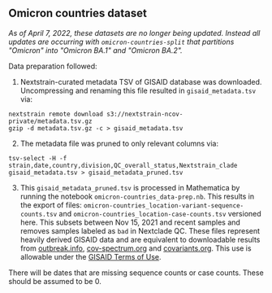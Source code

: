 ## Omicron countries dataset

_As of April 7, 2022, these datasets are no longer being updated. Instead all updates are occurring with `omicron-countries-split` that partitions "Omicron" into "Omicron BA.1" and "Omicron BA.2"._

Data preparation followed:

1. Nextstrain-curated metadata TSV of GISAID database was downloaded. Uncompressing and renaming this file resulted in `gisaid_metadata.tsv` via:
```
nextstrain remote download s3://nextstrain-ncov-private/metadata.tsv.gz
gzip -d metadata.tsv.gz -c > gisaid_metadata.tsv
```

2. The metadata file was pruned to only relevant columns via:
```
tsv-select -H -f strain,date,country,division,QC_overall_status,Nextstrain_clade gisaid_metadata.tsv > gisaid_metadata_pruned.tsv
```

3. This `gisaid_metadata_pruned.tsv` is processed in Mathematica by running the notebook `omicron-countries_data-prep.nb`. This results in the export of files: `omicron-countries_location-variant-sequence-counts.tsv` and `omicron-countries_location-case-counts.tsv` versioned here. This subsets between Nov 15, 2021 and recent samples and removes samples labeled as `bad` in Nextclade QC. These files represent heavily derived GISAID data and are equivalent to downloadable results from [outbreak.info](https://outbreak.info), [cov-spectrum.org](https://cov-spectrum.org) and [covariants.org](https://covariants.org). This use is allowable under the [GISAID Terms of Use](https://www.gisaid.org/registration/terms-of-use/).

There will be dates that are missing sequence counts or case counts. These should be assumed to be 0.
